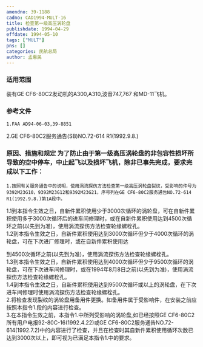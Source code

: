 ```yaml
---
amendno: 39-1188  
cadno: CAD1994-MULT-16  
title: 检查第一级高压涡轮盘  
publishdate: 1994-04-29  
effdate: 1994-05-10  
tags: ["MULT"]  
pns: []  
categories: 民航总局  
author: 孟惠民  
---
```

  
### 适用范围  
装有GE CF6-80C2发动机的A300,A310,波音747,767 和MD-11飞机。  
  
<!--more-->  
### 参考文件  
    1.FAA AD94-06-03,39-8851  
2.GE CF6-80C2服务通告(SB)NO.72-614 R1(1992.9.8.)  
  
### 原因、措施和规定 为了防止由于第一级高压涡轮盘的非包容性损坏所导致的空中停车，中止起飞以及损坏飞机，除非已事先完成，要求完成以下工作：  
    1.按照有关服务通告中的说明，使用涡流探伤方法检查第一级高压涡轮盘裂纹，受影响的件号为9392M23G10，9392M23G12和9392M23G21，序号列在GE CF6-80C2服务通告NO.72-614 R1(1992.9.8.)第1A段中。  
1.1到本指令生效之日，自新件累积使用少于3000次循环的涡轮盘，可在自新件累积使用多于3000次循环后的进车间修理时，或在自新件累积使用达到4500次循环之前(以先到为准)，使用涡流探伤方法检查轮缘螺栓孔。  
1.2到本指令生效之日，自新件累积使用达到3000次循环但少于4000次循环的涡轮盘，可在下次进厂修理时，或在自新件累积使用达  
  
        
到4500次循环之前(以先到为准)，使用涡流探伤方法检查轮缘螺栓孔。  
 1.3到本指令生效之日，自新件累积使用达到4000次循环但少于9500次循环的涡轮盘，可在下次进车间修理时，或在1994年8月8日之前(以先到为准)，使用涡流探伤方法检查轮缘螺栓孔。  
    1.4到本指令生效之日，自新件累积使用达到9500次循环或以上的涡轮盘，在下次进车间修理时使用涡流探伤方法检查轮缘螺栓孔。  
    2.将检查发现裂纹的涡轮盘用备用件更换。如备用件属于受影响件，在安装之前应按照本指令1.段的内容进行检查。  
    3.在本指令生效之前，本指令1.中所列受影响的涡轮盘,如已经按照GE CF6-80C2所有用户电报92-80C-16(1992.4.22)或GE CF6-80C2服务通告NO.72-614(1992.7.2)中的内容进行了检查，并且在检查时其自新件累积使用循环次数已达到3000次以上，即可视为已满足本指令1.中的要求。  
  
